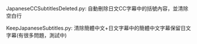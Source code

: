 JapaneseCCSubtitlesDeleted.py:
自動刪除日文CC字幕中的括號內容，並清除空白行

KeepJapaneseSubtitles.py:
清除簡體中文+日文字幕中的簡體中文字幕保留日文字幕(有很多問題，測試中)
